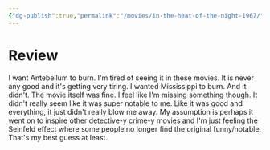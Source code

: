 ```yaml
---
{"dg-publish":true,"permalink":"/movies/in-the-heat-of-the-night-1967/","created":"2023-12-29","updated":"2024-02-26"}
---
```



# Review

I want Antebellum to burn. I'm tired of seeing it in these movies. It is never any good and it's getting very tiring. I wanted Mississippi to burn. And it didn't. The movie itself was fine. I feel like I'm missing something though. It didn't really seem like it was super notable to me. Like it was good and everything, it just didn't really blow me away. My assumption is perhaps it went on to inspire other detective-y crime-y movies and I'm just feeling the Seinfeld effect where some people no longer find the original funny/notable. That's my best guess at least.
